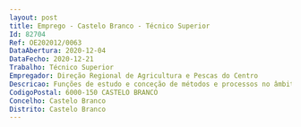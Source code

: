 ```yaml
--- 
layout: post
title: Emprego - Castelo Branco - Técnico Superior
Id: 82704
Ref: OE202012/0063
DataAbertura: 2020-12-04
DataFecho: 2020-12-21
Trabalho: Técnico Superior
Empregador: Direção Regional de Agricultura e Pescas do Centro
Descricao: Funções de estudo e conceção de métodos e processos no âmbito da comunicação social. Execução com autonomia e responsabilidade na organização e preparação da informação institucional destinada ao apoio da Direção nas matérias de comunicação e assessoria de imprensa.
CodigoPostal: 6000-150 CASTELO BRANCO
Concelho: Castelo Branco
Distrito: Castelo Branco
--- 
```

